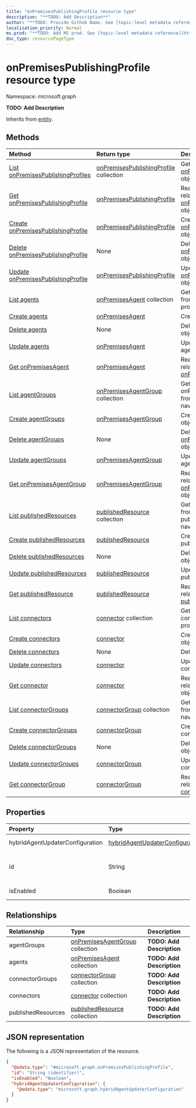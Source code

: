 ```yaml
---
title: "onPremisesPublishingProfile resource type"
description: "**TODO: Add Description**"
author: "**TODO: Provide Github Name. See [topic-level metadata reference](https://msgo.azurewebsites.net/add/document/guidelines/metadata.html#topic-level-metadata)**"
localization_priority: Normal
ms.prod: "**TODO: Add MS prod. See [topic-level metadata reference](https://msgo.azurewebsites.net/add/document/guidelines/metadata.html#topic-level-metadata)**"
doc_type: resourcePageType
---
```


# onPremisesPublishingProfile resource type


Namespace: microsoft.graph

**TODO: Add Description**


Inherits from [entity](../resources/entity.md).

## Methods
|Method|Return type|Description|
|:---|:---|:---|
|[List onPremisesPublishingProfiles](../api/onpremisespublishingprofile-list.md)|[onPremisesPublishingProfile](../resources/onpremisespublishingprofile.md) collection|Get a list of the [onPremisesPublishingProfile](../resources/onpremisespublishingprofile.md) objects and their properties.|
|[Get onPremisesPublishingProfile](../api/onpremisespublishingprofile-get.md)|[onPremisesPublishingProfile](../resources/onpremisespublishingprofile.md)|Read the properties and relationships of an [onPremisesPublishingProfile](../resources/onpremisespublishingprofile.md) object.|
|[Create onPremisesPublishingProfile](../api/onpremisespublishingprofile-post-onpremisespublishingprofiles.md)|[onPremisesPublishingProfile](../resources/onpremisespublishingprofile.md)|Create a new [onPremisesPublishingProfile](../resources/onpremisespublishingprofile.md) object.|
|[Delete onPremisesPublishingProfile](../api/onpremisespublishingprofile-delete.md)|None|Deletes an [onPremisesPublishingProfile](../resources/onpremisespublishingprofile.md) object.|
|[Update onPremisesPublishingProfile](../api/onpremisespublishingprofile-update.md)|[onPremisesPublishingProfile](../resources/onpremisespublishingprofile.md)|Update the properties of an [onPremisesPublishingProfile](../resources/onpremisespublishingprofile.md) object.|
|[List agents](../api/onpremisespublishingprofile-list-agents.md)|[onPremisesAgent](../resources/onpremisesagent.md) collection|Get the onPremisesAgents from the agents navigation property.|
|[Create agents](../api/onpremisespublishingprofile-post-agents.md)|[onPremisesAgent](../resources/onpremisesagent.md)|Create a new agents object.|
|[Delete agents](../api/onpremisespublishingprofile-delete-agents.md)|None|Delete an [onPremisesAgent](../resources/onpremisesagent.md) object.|
|[Update agents](../api/onpremisespublishingprofile-update-agents.md)|[onPremisesAgent](../resources/onpremisesagent.md)|Update the properties of an agents object.|
|[Get onPremisesAgent](../api/onpremisesagent-get.md)|[onPremisesAgent](../resources/onpremisesagent.md)|Read the properties and relationships of an [onPremisesAgent](../resources/onpremisesagent.md) object.|
|[List agentGroups](../api/onpremisespublishingprofile-list-agentgroups.md)|[onPremisesAgentGroup](../resources/onpremisesagentgroup.md) collection|Get the onPremisesAgentGroups from the agentGroups navigation property.|
|[Create agentGroups](../api/onpremisespublishingprofile-post-agentgroups.md)|[onPremisesAgentGroup](../resources/onpremisesagentgroup.md)|Create a new agentGroups object.|
|[Delete agentGroups](../api/onpremisespublishingprofile-delete-agentgroups.md)|None|Delete an [onPremisesAgentGroup](../resources/onpremisesagentgroup.md) object.|
|[Update agentGroups](../api/onpremisespublishingprofile-update-agentgroups.md)|[onPremisesAgentGroup](../resources/onpremisesagentgroup.md)|Update the properties of an agentGroups object.|
|[Get onPremisesAgentGroup](../api/onpremisesagentgroup-get.md)|[onPremisesAgentGroup](../resources/onpremisesagentgroup.md)|Read the properties and relationships of an [onPremisesAgentGroup](../resources/onpremisesagentgroup.md) object.|
|[List publishedResources](../api/onpremisespublishingprofile-list-publishedresources.md)|[publishedResource](../resources/publishedresource.md) collection|Get the publishedResources from the publishedResources navigation property.|
|[Create publishedResources](../api/onpremisespublishingprofile-post-publishedresources.md)|[publishedResource](../resources/publishedresource.md)|Create a new publishedResources object.|
|[Delete publishedResources](../api/onpremisespublishingprofile-delete-publishedresources.md)|None|Delete a [publishedResource](../resources/publishedresource.md) object.|
|[Update publishedResources](../api/onpremisespublishingprofile-update-publishedresources.md)|[publishedResource](../resources/publishedresource.md)|Update the properties of a publishedResources object.|
|[Get publishedResource](../api/publishedresource-get.md)|[publishedResource](../resources/publishedresource.md)|Read the properties and relationships of a [publishedResource](../resources/publishedresource.md) object.|
|[List connectors](../api/onpremisespublishingprofile-list-connectors.md)|[connector](../resources/connector.md) collection|Get the connectors from the connectors navigation property.|
|[Create connectors](../api/onpremisespublishingprofile-post-connectors.md)|[connector](../resources/connector.md)|Create a new connectors object.|
|[Delete connectors](../api/onpremisespublishingprofile-delete-connectors.md)|None|Delete a [connector](../resources/connector.md) object.|
|[Update connectors](../api/onpremisespublishingprofile-update-connectors.md)|[connector](../resources/connector.md)|Update the properties of a connectors object.|
|[Get connector](../api/connector-get.md)|[connector](../resources/connector.md)|Read the properties and relationships of a [connector](../resources/connector.md) object.|
|[List connectorGroups](../api/onpremisespublishingprofile-list-connectorgroups.md)|[connectorGroup](../resources/connectorgroup.md) collection|Get the connectorGroups from the connectorGroups navigation property.|
|[Create connectorGroups](../api/onpremisespublishingprofile-post-connectorgroups.md)|[connectorGroup](../resources/connectorgroup.md)|Create a new connectorGroups object.|
|[Delete connectorGroups](../api/onpremisespublishingprofile-delete-connectorgroups.md)|None|Delete a [connectorGroup](../resources/connectorgroup.md) object.|
|[Update connectorGroups](../api/onpremisespublishingprofile-update-connectorgroups.md)|[connectorGroup](../resources/connectorgroup.md)|Update the properties of a connectorGroups object.|
|[Get connectorGroup](../api/connectorgroup-get.md)|[connectorGroup](../resources/connectorgroup.md)|Read the properties and relationships of a [connectorGroup](../resources/connectorgroup.md) object.|

## Properties
|Property|Type|Description|
|:---|:---|:---|
|hybridAgentUpdaterConfiguration|[hybridAgentUpdaterConfiguration](../resources/hybridagentupdaterconfiguration.md)|**TODO: Add Description**|
|id|String|**TODO: Add Description** Inherited from [entity](../resources/entity.md)|
|isEnabled|Boolean|**TODO: Add Description**|

## Relationships
|Relationship|Type|Description|
|:---|:---|:---|
|agentGroups|[onPremisesAgentGroup](../resources/onpremisesagentgroup.md) collection|**TODO: Add Description**|
|agents|[onPremisesAgent](../resources/onpremisesagent.md) collection|**TODO: Add Description**|
|connectorGroups|[connectorGroup](../resources/connectorgroup.md) collection|**TODO: Add Description**|
|connectors|[connector](../resources/connector.md) collection|**TODO: Add Description**|
|publishedResources|[publishedResource](../resources/publishedresource.md) collection|**TODO: Add Description**|

## JSON representation
The following is a JSON representation of the resource.
<!-- {
  "blockType": "resource",
  "keyProperty": "id",
  "@odata.type": "microsoft.graph.onPremisesPublishingProfile",
  "baseType": "microsoft.graph.entity",
  "openType": false
}
-->
``` json
{
  "@odata.type": "#microsoft.graph.onPremisesPublishingProfile",
  "id": "String (identifier)",
  "isEnabled": "Boolean",
  "hybridAgentUpdaterConfiguration": {
    "@odata.type": "microsoft.graph.hybridAgentUpdaterConfiguration"
  }
}
```

